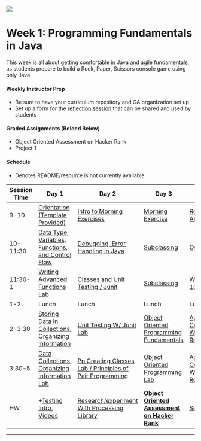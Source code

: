 ![](https://ga-dash.s3.amazonaws.com/production/assets/logo-9f88ae6c9c3871690e33280fcf557f33.png)

# Week 1: Programming Fundamentals in Java

This week is all about getting comfortable in Java and agile fundamentals, as students prepare to build a Rock, Paper, Scissors console game using only Java.

#### Weekly Instructor Prep

- Be sure to have your curriculum repository and GA organization set up
- Set up a form for the [reflection session](../recurring-materials/reflection) that can be shared and used by students

#### Graded Assignments (Bolded Below)

- Object Oriented Assessment on Hacker Rank
- Project 1

#### Schedule

+ Denotes README/resource is not currently available. 

Session Time | Day 1 | Day 2 | Day 3 | Day 4 | Day 5
 --- | --- | --- | --- | ---  | ---
9-10 | [Orientation (Template Provided)][1-1A] | [Intro to Morning Exercises][1-2A] | [Morning Exercise][1-3A] | [Review OOP Assessment][1-4A] | [Reflection][1-5A]
10-11:30 | [Data Type, Variables, Functions, and Control Flow][1-1B] | [Debugging, Error Handling in Java][1-2B] | [Subclassing][1-3B] | [Outcomes][1-4B] | [Review Session (Instructor Choice)][1-5B]
11:30-1 | [Writing Advanced Functions Lab][1-1C] | [Classes and Unit Testing / Junit][1-2C] | [Subclassing][1-3C] | [Whiteboarding 101][1-4C] | [**Introduce Project 1: Build a Game!**][1-5C]
1-2 | Lunch | Lunch | Lunch | Lunch | Lunch
2-3:30 | [Storing Data in Collections, Organizing Information][1-1D] | [Unit Testing W/ Junit Lab][1-2D] | [Object Oriented Programming Fundamentals][1-3D] | [Agile Ceremonies / Writing Requirements][1-4D] | [**Build a Game!**][1-5D]
3:30-5 | [Data Collections, Organizing Information Lab][1-1E] | [Pp Creating Classes Lab / Principles of Pair Programming][1-2E] | [Object Oriented Programming Lab][1-3E] | [Agile Ceremonies / Writing Requirements][1-4E] | [**Build a Game!**][1-5E]
HW | +[Testing Intro, Videos][1-1F] | [Research/experiment With Processing Library][1-2F] | [**Object Oriented Assessment on Hacker Rank**][1-3F] | [Semaphores][1-4F] | [**Continue Build a Game**][1-5F]




[1-1A]: https://docs.google.com/presentation/d/1BDnFxe1crKcsTVnvMSuLFjVPIuxBYwnNw543onbGNVc/edit?usp=sharing
[1-1B]: baseline-materials/data-types-variables-functions-control-flow-lesson
[1-1C]: baseline-materials/data-types-variables-functions-control-flow-lab
[1-1D]: baseline-materials/data-collections-and-organization-lesson
[1-1E]: baseline-materials/data-collections-and-organization-lab
[1-1F]: #

[1-2A]: https://git.generalassemb.ly/ed-product-library/seca-curriculum/tree/master/curriculum/recurring-materials/morning-exercises-review
[1-2B]: baseline-materials/debugging-error-handling-lesson
[1-2C]: baseline-materials/classes-unit-testing-lesson
[1-2D]: baseline-materials/junit-lab
[1-2E]: baseline-materials/classes-pair-programming-lab
[1-2F]: baseline-materials/processeing-hw

[1-3A]: https://git.generalassemb.ly/ed-product-library/seca-curriculum/tree/master/curriculum/recurring-materials/morning-exercises-review
[1-3B]: baseline-materials/subclassing-lesson
[1-3C]: baseline-materials/subclassing-lab
[1-3D]: baseline-materials/oop-fundamentals-lesson
[1-3E]: baseline-materials/oop-fundamentals-lab
[1-3F]: baseline-materials/oop-fundamentals-hw

[1-4A]: https://git.generalassemb.ly/ed-product-library/seca-curriculum/tree/master/curriculum/recurring-materials/morning-exercises-review
[1-4B]: https://git.generalassemb.ly/ed-product-library/seca-curriculum/tree/master/curriculum/recurring-materials/outcomes
[1-4C]: baseline-materials/whiteboarding-lesson
[1-4D]: baseline-materials/agile-ceremonies-lesson
[1-4E]: baseline-materials/agile-ceremonies-lab
[1-4F]: baseline-materials/semaphores-hw

[1-5A]: https://git.generalassemb.ly/ed-product-library/seca-curriculum/tree/master/curriculum/recurring-materials/reflection
[1-5B]: https://git.generalassemb.ly/ed-product-library/seca-curriculum/tree/master/curriculum/recurring-materials/morning-exercises-review
[1-5C]: ../Project
[1-5D]: https://git.generalassemb.ly/ed-product-library/seca-curriculum/tree/master/curriculum/recurring-materials/project-workshop
[1-5E]: https://git.generalassemb.ly/ed-product-library/seca-curriculum/tree/master/curriculum/recurring-materials/project-workshop
[1-5F]: https://git.generalassemb.ly/ed-product-library/seca-curriculum/tree/master/curriculum/recurring-materials/project-workshop


---

<!-- To be taught in chronological order.


| Lesson      | Lab          | HW  |
| ------------- |:-------------:| :-----:|
| [Data Types, Functions, Control-Flow](https://git.generalassemb.ly/ed-product-library/programming-fundamentals-in-java/tree/master/baseline-materials/data-type-variables-functions-control-flow-lesson), [Data Collections and Organization](https://git.generalassemb.ly/ed-product-library/programming-fundamentals-in-java/tree/master/baseline-materials/data-collections-and-organization-lesson) |  [Writing Advanced Functions](https://git.generalassemb.ly/ed-product-library/programming-fundamentals-in-java/tree/master/baseline-materials/data-type-variables-functions-control-flow-lab), [Data Collections](https://git.generalassemb.ly/ed-product-library/programming-fundamentals-in-java/tree/master/baseline-materials/data-collections-and-organization-lab/data-collections), [Organizing Information](https://git.generalassemb.ly/ed-product-library/programming-fundamentals-in-java/tree/master/baseline-materials/data-collections-and-organization-lab/organization-lab) | Peer Review, Intro to Testing |
| [Debugging, Error Handling](https://git.generalassemb.ly/ed-product-library/programming-fundamentals-in-java/tree/master/baseline-materials/debugging-error-handling-lesson), [Classes, Unit Testing](https://git.generalassemb.ly/ed-product-library/programming-fundamentals-in-java/tree/master/baseline-materials/classes-unit-testing-lesson) | [Unit Testing](https://git.generalassemb.ly/ed-product-library/programming-fundamentals-in-java/tree/master/baseline-materials/junit-lab), [Pair Programming](https://git.generalassemb.ly/ed-product-library/programming-fundamentals-in-java/tree/master/baseline-materials/classes-pair-programming-lab) |   [Processing Lib](https://git.generalassemb.ly/ed-product-library/programming-fundamentals-in-java/tree/master/baseline-materials/processing-hw) |
| [Subclassing](https://git.generalassemb.ly/ed-product-library/programming-fundamentals-in-java/tree/master/baseline-materials/subclassing-lesson), [OOP](https://git.generalassemb.ly/ed-product-library/programming-fundamentals-in-java/tree/master/baseline-materials/OOP-fundamentals-lesson) | [Subclassing](https://git.generalassemb.ly/ed-product-library/programming-fundamentals-in-java/tree/master/baseline-materials/subclassing-lab), [OOP](https://git.generalassemb.ly/ed-product-library/programming-fundamentals-in-java/tree/master/baseline-materials/OOP-fundamentals-lab) | [OOP](https://git.generalassemb.ly/ed-product-library/programming-fundamentals-in-java/tree/master/baseline-materials/OOP-fundamentals-hw) |
| [Whiteboarding 101](https://git.generalassemb.ly/ed-product-library/programming-fundamentals-in-java/tree/master/baseline-materials/whiteboarding-lesson), [Agile Ceremonies](https://git.generalassemb.ly/ed-product-library/programming-fundamentals-in-java/tree/master/baseline-materials/agile-ceremonies-lesson)| [Agile Ceremonies](https://git.generalassemb.ly/ed-product-library/programming-fundamentals-in-java/tree/master/baseline-materials/agile-ceremonies-lab) | [Multi-Threading](https://git.generalassemb.ly/ed-product-library/programming-fundamentals-in-java/tree/master/baseline-materials/semaphores-hw) |
| [Project: Build a game!](https://git.generalassemb.ly/ed-product-library/programming-fundamentals-in-java/blob/master/Project/README.md) | N/A |  N/A | -->
